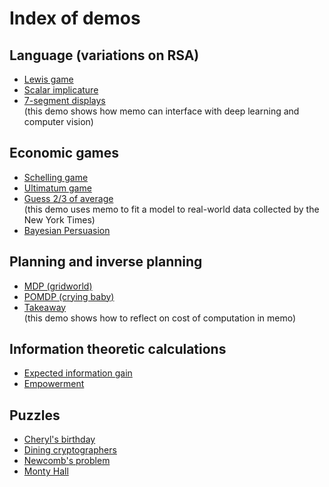 # Index of demos

## Language (variations on RSA)

- [Lewis game](./demo-rsa.py)
- [Scalar implicature](./demo-scalar.py)
- [7-segment displays](./demo-7segment.ipynb)  
  (this demo shows how memo can interface with deep learning and computer vision)

## Economic games

- [Schelling game](./demo-schelling.py)
- [Ultimatum game](./demo-ultimatum.ipynb)
- [Guess 2/3 of average](./demo-23.ipynb)  
  (this demo uses memo to fit a model to real-world data collected by the New York Times)
- [Bayesian Persuasion](./demo-persuasion.ipynb)

## Planning and inverse planning

- [MDP (gridworld)](./demo-mdp.py)
- [POMDP (crying baby)](./demo-pomdp.py)
- [Takeaway](./demo-takeaway.ipynb)  
  (this demo shows how to reflect on cost of computation in memo)

## Information theoretic calculations

- [Expected information gain](./demo-eig.ipynb)
- [Empowerment](./demo-empowerment.py)

## Puzzles

- [Cheryl's birthday](./demo-cheryl.ipynb)
- [Dining cryptographers](./demo-dining-cryptographers.ipynb)
- [Newcomb's problem](./demo-newcomb.ipynb)
- [Monty Hall](./demo-monty.ipynb)
